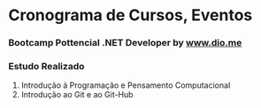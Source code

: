 # Cronograma de Cursos, Eventos 





### Bootcamp Pottencial .NET Developer by www.dio.me 



### Estudo Realizado 

1. Introdução à Programação e Pensamento Computacional
2. Introdução ao Git e ao Git-Hub



